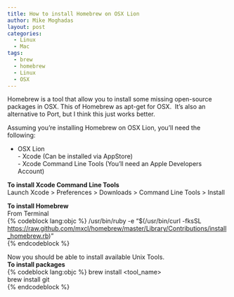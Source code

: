 ```yaml
---
title: How to install Homebrew on OSX Lion
author: Mike Moghadas
layout: post
categories:
  - Linux
  - Mac
tags:
  - brew
  - homebrew
  - Linux
  - OSX
---
```

Homebrew is a tool that allow you to install some missing open-source packages in OSX. This of Homebrew as apt-get for OSX.  It&#8217;s also an alternative to Port, but I think this just works better.

Assuming you&#8217;re installing Homebrew on OSX Lion, you&#8217;ll need the following:

- OSX Lion  
- Xcode (Can be installed via AppStore)  
- Xcode Command Line Tools (You&#8217;ll need an Apple Developers Account)

<!--more-->

**To install Xcode Command Line Tools**  
Launch Xcode > Preferences > Downloads > Command Line Tools > Install

**To install Homebrew**  
From Terminal  
{% codeblock lang:objc %}
/usr/bin/ruby -e &#8220;$(/usr/bin/curl -fksSL https://raw.github.com/mxcl/homebrew/master/Library/Contributions/install_homebrew.rb)&#8221;  
{% endcodeblock %}

Now you should be able to install available Unix Tools.  
**To install packages**  
{% codeblock lang:objc %}
brew install <tool_name>  
brew install git  
{% endcodeblock %}
